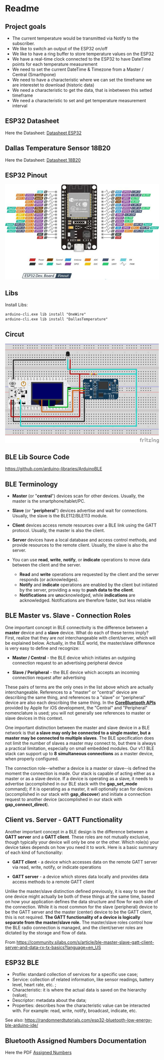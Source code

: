 # Readme
## Project goals
* The current temperature would be transmitted via Notify to the subscriber.
* We like to switch an output of the ESP32 on/off
* We like to have a ring buffer to store temperature values on the ESP32
* We have a real-time clock connected to the ESP32 to have DateTime points for each temperature measurement
* We need to set the current DateTime & Timezone from a Master / Central (Smarthpone)
* We need to have a characteristic where we can set the timeframe we are interestet to download (historic data)
* We need a characteristic to get the data, that is inbetween this setted timeframe
* We need a characteristic to set and get temperature measurement interval

## ESP32 Datasheet

Here the Datasheet:
[Datasheet ESP32](./../assets/esp32_datasheet_en.pdf)

## Dallas Temperature Sensor 18B20

Here the Datasheet:
[Datasheet 18B20](./../assets/ds18B20.pdf)

## ESP32 Pinout

![Alt-Text](./../assets/esp32_pinout.jpeg)

## Libs

Install Libs:

```
arduino-cli.exe lib install "OneWire"
arduino-cli.exe lib install "DallasTemperature"
```

## Circut

![Circut](./../assets/esp32_rtc_temp.svg)

## BLE Lib Source Code

https://github.com/arduino-libraries/ArduinoBLE

## BLE Terminology

* **Master** (or "**central**") devices scan for other devices. Usually, the master is the smartphone/tablet/PC.

* **Slave** (or "**peripheral**") devices advertise and wait for connections. Usually, the slave is the BLE112/BLE113 module.

* **Client** devices access remote resources over a BLE link using the GATT protocol. Usually, the master is also the client.

* **Server** devices have a local database and access control methods, and provide resources to the remote client. Usually, the slave is also the server.

* You can use **read**, **write**, **notify**, or **indicate** operations to move data between the client and the server.

  * **Read** and **write** operations are requested by the client and the server responds (or acknowledges).
  * **Notify** and **indicate** operations are enabled by the client but initiated by the server, providing a way to **push data to the client**.
  * **Notifications** are **un**acknowledged, while **indications** are acknowledged. Notifications are therefore faster, but less reliable

  

## BLE Master vs. Slave - Connection Roles

One important concept in BLE connectivity is the difference between a **master** device and a **slave** device. What do each of these terms imply? First, realize that they are *not* interchangeable with client/server, which will be explained below. Actually, in the BLE world, the master/slave difference is very easy to define and recognize:

- **Master / Central** - the BLE device which initiates an outgoing connection request to an advertising peripheral device

- **Slave / Peripheral** - the BLE device which accepts an incoming connection request after advertising

These pairs of terms are the only ones in the list above which are actually interchangeable. References to a "master" or "central" device are describing the same thing, and references to a "slave" or "peripheral" device are also each describing the same thing. In the **[CoreBluetooth APIs](http://developer.apple.com/library/ios/#documentation/CoreBluetooth/Reference/CoreBluetooth_Framework/_index.html)** provided by Apple for iOS development, the "Central" and "Peripheral" nomenclature is used; you will not generally see references to master or slave devices in this context.

One important distinction between the master and slave device in a BLE network is that **a slave may only be connected to a single master, but a master may be connected to multiple slaves**. The BLE specification does not limit the number of slaves a master may connect to, but there is always a practical limitation, especially on small embedded modules. Our v1.1 BLE stack can support up to **8** **simultaneous connections** as a master device, when properly configured.

The connection role--whether a device is a master or slave--is defined the moment the connection is made. Our stack is capable of acting either as a master or as a slave device. If a device is operating as a slave, it needs to advertise (accomplished in our BLE stack with the **gap_set_mode** command); if it is operating as a master, it will optionally scan for devices (accomplished in our stack with **gap_discover**) and initiate a connection request to another device (accomplished in our stack with **gap_connect_direct**).



## Client vs. Server - GATT Functionality

Another important concept in a BLE design is the difference between a **GATT server** and a **GATT client**. These roles are not mutually exclusive, though typically your device will only be one or the other. Which role(s) your device takes depends on how you need it to work. Here is a basic summary of each kind of functionality:

- **GATT client** - a device which accesses data on the remote GATT server via read, write, notify, or indicate operations

- **GATT server** - a device which stores data locally and provides data access methods to a remote GATT client

Unlike the master/slave distinction defined previously, it is easy to see that one device might actually be both of these things at the same time, based on how your application defines the data structure and flow for each side of the connection. While it is most common for the slave (peripheral) device to be the GATT server and the master (center) device to be the GATT client, this is not required. **The GATT functionality of a device is logically separate from the master/slave role.** The master/slave roles control how the BLE radio connection is managed, and the client/server roles are dictated by the storage and flow of data.



From https://community.silabs.com/s/article/ble-master-slave-gatt-client-server-and-data-rx-tx-basics?language=en_US

## ESP32 BLE

* Profile: standard collection of services for a specific use case;
* Service: collection of related information, like sensor readings, battery level, heart rate, etc. ;
* Characteristic: it is where the actual data is saved on the hierarchy (value);
* Descriptor: metadata about the data;
* Properties: describes how the characteristic value can be interacted with. For example: read, write, notify, broadcast, indicate, etc.

See also: https://randomnerdtutorials.com/esp32-bluetooth-low-energy-ble-arduino-ide/

## Bluetooth Assigned Numbers Documentation

Here the PDF [Assigned Numbers](./../assets/Assigned_Numbers.pdf)
